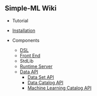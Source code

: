 ## Simple-ML Wiki
* Tutorial

* [Installation][installation]

* Components
   * [DSL][dsl]
   * [Front End][frontend]
   * StdLib
   * [Runtime Server][runtime]
   * [Data API][data_api]
      * [Data Set API][data_set_api]
      * [Data Catalog API][data_catalog_api]
      * [Machine Learning Catalog API][ml_catalog_api]

[installation]: https://github.com/Anzumana/Simple-ML/wiki/installation
[dsl]: https://github.com/Anzumana/Simple-ML/wiki/Language-Tutorial
[data_api]: https://github.com/Anzumana/Simple-ML/wiki/Data-API
[data_set_api]: https://github.com/Anzumana/Simple-ML/wiki/Data-Set-API
[data_catalog_api]: https://github.com/Anzumana/Simple-ML/wiki/Data-Catalog-API
[frontend]: https://github.com/Anzumana/Simple-ML/wiki/Front-End
[ml_catalog_api]: https://github.com/Anzumana/Simple-ML/wiki/Machine-Learning-Catalog-API
[runtime]: https://github.com/Anzumana/Simple-ML/wiki/Runtime-Server